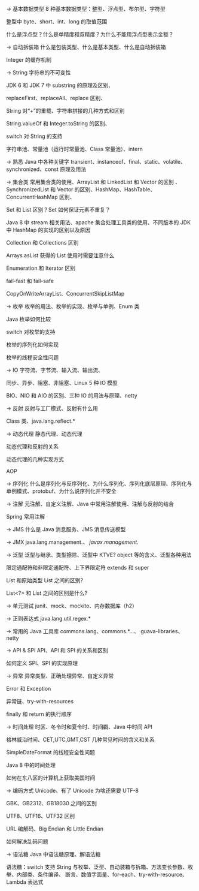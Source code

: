 → 基本数据类型
8 种基本数据类型：整型、浮点型、布尔型、字符型

整型中 byte、short、int、long 的取值范围

什么是浮点型？什么是单精度和双精度？为什么不能用浮点型表示金额？

→ 自动拆装箱
什么是包装类型、什么是基本类型、什么是自动拆装箱

Integer 的缓存机制

→ String
字符串的不可变性

JDK 6 和 JDK 7 中 substring 的原理及区别、

replaceFirst、replaceAll、replace 区别、

String 对“+”的重载、字符串拼接的几种方式和区别

String.valueOf 和 Integer.toString 的区别、

switch 对 String 的支持

字符串池、常量池（运行时常量池、Class 常量池）、intern

→ 熟悉 Java 中各种关键字
transient、instanceof、final、static、volatile、synchronized、const 原理及用法

→ 集合类
常用集合类的使用、ArrayList 和 LinkedList 和 Vector 的区别 、SynchronizedList 和 Vector 的区别、HashMap、HashTable、ConcurrentHashMap 区别、

Set 和 List 区别？Set 如何保证元素不重复？

Java 8 中 stream 相关用法、apache 集合处理工具类的使用、不同版本的 JDK 中 HashMap 的实现的区别以及原因

Collection 和 Collections 区别

Arrays.asList 获得的 List 使用时需要注意什么

Enumeration 和 Iterator 区别

fail-fast 和 fail-safe

CopyOnWriteArrayList、ConcurrentSkipListMap

→ 枚举
枚举的用法、枚举的实现、枚举与单例、Enum 类

Java 枚举如何比较

switch 对枚举的支持

枚举的序列化如何实现

枚举的线程安全性问题

→ IO
字符流、字节流、输入流、输出流、

同步、异步、阻塞、非阻塞、Linux 5 种 IO 模型

BIO、NIO 和 AIO 的区别、三种 IO 的用法与原理、netty

→ 反射
反射与工厂模式、反射有什么用

Class 类、java.lang.reflect.*

→ 动态代理
静态代理、动态代理

动态代理和反射的关系

动态代理的几种实现方式

AOP

→ 序列化
什么是序列化与反序列化、为什么序列化、序列化底层原理、序列化与单例模式、protobuf、为什么说序列化并不安全


→ 注解
元注解、自定义注解、Java 中常用注解使用、注解与反射的结合

Spring 常用注解

→ JMS
什么是 Java 消息服务、JMS 消息传送模型

→ JMX
java.lang.management.*、 javax.management.*

→ 泛型
泛型与继承、类型擦除、泛型中 KTVE? object 等的含义、泛型各种用法

限定通配符和非限定通配符、上下界限定符 extends 和 super

List<Object> 和原始类型 List 之间的区别? 

List<?> 和 List<Object> 之间的区别是什么?

→ 单元测试
junit、mock、mockito、内存数据库（h2）

→ 正则表达式
java.lang.util.regex.*

→ 常用的 Java 工具库
commons.lang、commons.*...、 guava-libraries、 netty

→ API & SPI
API、API 和 SPI 的关系和区别

如何定义 SPI、SPI 的实现原理

→ 异常
异常类型、正确处理异常、自定义异常

Error 和 Exception

异常链、try-with-resources

finally 和 return 的执行顺序

→ 时间处理
时区、冬令时和夏令时、时间戳、Java 中时间 API

格林威治时间、CET,UTC,GMT,CST 几种常见时间的含义和关系

SimpleDateFormat 的线程安全性问题

Java 8 中的时间处理

如何在东八区的计算机上获取美国时间

→ 编码方式
Unicode、有了 Unicode 为啥还需要 UTF-8

GBK、GB2312、GB18030 之间的区别

UTF8、UTF16、UTF32 区别

URL 编解码、Big Endian 和 Little Endian

如何解决乱码问题

→ 语法糖
Java 中语法糖原理、解语法糖

语法糖：switch 支持 String 与枚举、泛型、自动装箱与拆箱、方法变长参数、枚举、内部类、条件编译、 断言、数值字面量、for-each、try-with-resource、Lambda 表达式